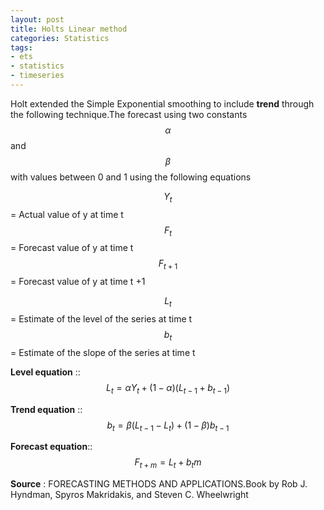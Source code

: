 ```yaml
---
layout: post
title: Holts Linear method
categories: Statistics
tags:
- ets
- statistics
- timeseries
---
```

Holt extended the Simple Exponential smoothing to include **trend** through the following technique.The forecast using two constants $$ \alpha $$ and $$ \beta $$ with values between 0 and 1 using the following equations

$$ {Y_t} $$ =  Actual value of y  at time t   
$$ {F_t} $$ =  Forecast value of y  at time t    
$$ {F_{t+1}} $$ =  Forecast value of y  at time t +1   

$$ {L_t} $$ =  Estimate of the level of the series at time t    
$$ {b_t} $$ =  Estimate of the slope of the series at time t    

**Level equation** ::   $$ {L_t} =  \alpha{Y_t} + (1- \alpha)({L_{t-1}} + {b_{t-1}}) $$ 

**Trend equation** ::  $$ {b_t} =  \beta({L_{t-1}} - {L_{t}}) + (1- \beta){b_{t-1}} $$ 

**Forecast equation**::  $$ {F_{t+m}} = {L_{t}} + {b_{t}}m $$

**Source** : FORECASTING METHODS AND APPLICATIONS.Book by Rob J. Hyndman, Spyros Makridakis, and Steven C. Wheelwright
